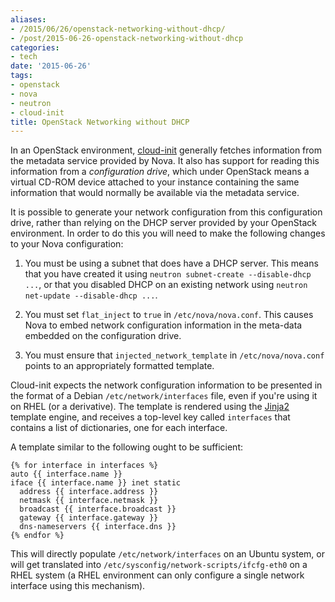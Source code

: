 ```yaml
---
aliases:
- /2015/06/26/openstack-networking-without-dhcp/
- /post/2015-06-26-openstack-networking-without-dhcp
categories:
- tech
date: '2015-06-26'
tags:
- openstack
- nova
- neutron
- cloud-init
title: OpenStack Networking without DHCP
---
```


In an OpenStack environment, [cloud-init][] generally fetches
information from the metadata service provided by Nova.  It also has
support for reading this information from a *configuration drive*,
which under OpenStack means a virtual CD-ROM device attached to your
instance containing the same information that would normally be
available via the metadata service.

[cloud-init]: https://cloudinit.readthedocs.org/en/latest/

It is possible to generate your network configuration from this
configuration drive, rather than relying on the DHCP server provided
by your OpenStack environment.  In order to do this you will need to
make the following changes to your Nova configuration:

1. You must be using a subnet that does have a DHCP server.  This
   means that you have created it using `neutron subnet-create
   --disable-dhcp ...`, or that you disabled DHCP on an existing
   network using `neutron net-update --disable-dhcp ...`.

1. You must set `flat_inject` to `true` in `/etc/nova/nova.conf`.
   This causes Nova to embed network configuration information in the
   meta-data embedded on the configuration drive.

1. You must ensure that `injected_network_template` in
   `/etc/nova/nova.conf` points to an appropriately formatted
   template.

Cloud-init expects the network configuration information to be
presented in the format of a Debian `/etc/network/interfaces` file,
even if you're using it on RHEL (or a derivative).  The template is
rendered using the [Jinja2][] template engine, and receives a
top-level key called `interfaces` that contains a list of
dictionaries, one for each interface.

A template similar to the following ought to be sufficient:

    {% for interface in interfaces %}
    auto {{ interface.name }}
    iface {{ interface.name }} inet static
      address {{ interface.address }}
      netmask {{ interface.netmask }}
      broadcast {{ interface.broadcast }}
      gateway {{ interface.gateway }}
      dns-nameservers {{ interface.dns }}
    {% endfor %}

This will directly populate `/etc/network/interfaces` on an Ubuntu
system, or will get translated into
`/etc/sysconfig/network-scripts/ifcfg-eth0` on a RHEL system (a RHEL
environment can only configure a single network interface using this
mechanism).

[jinja2]: http://jinja.pocoo.org/docs/dev/
